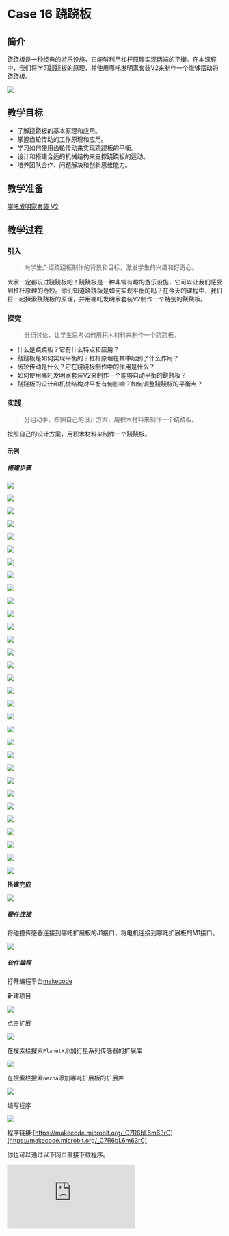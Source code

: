 ﻿---
sidebar_position: 17
---

# Case 16 跷跷板

## 简介

跷跷板是一种经典的游乐设施，它能够利用杠杆原理实现两端的平衡。在本课程中，我们将学习跷跷板的原理，并使用哪吒发明家套装V2来制作一个能够摆动的跷跷板。

![](https://wiki-media-ef.oss-cn-hongkong.aliyuncs.com//images/nezha-inventors-kit-v2-case-16-01.png)

## 教学目标

- 了解跷跷板的基本原理和应用。
- 掌握齿轮传动的工作原理和应用。
- 学习如何使用齿轮传动来实现跷跷板的平衡。
- 设计和搭建合适的机械结构来支撑跷跷板的运动。
- 培养团队合作、问题解决和创新思维能力。

## 教学准备

[哪吒发明家套装 V2](https://www.elecfreaks.com/nezha-inventor-s-kit-v2-for-micro-bit.html)


## 教学过程

### 引入

>向学生介绍跷跷板制作的背景和目标，激发学生的兴趣和好奇心。

大家一定都玩过跷跷板吧！跷跷板是一种非常有趣的游乐设施，它可以让我们感受到杠杆原理的奇妙。你们知道跷跷板是如何实现平衡的吗？在今天的课程中，我们将一起探索跷跷板的原理，并用哪吒发明家套装V2制作一个特别的跷跷板。

### 探究

>分组讨论，让学生思考如何用积木材料来制作一个跷跷板。

- 什么是跷跷板？它有什么特点和应用？
- 跷跷板是如何实现平衡的？杠杆原理在其中起到了什么作用？
- 齿轮传动是什么？它在跷跷板制作中的作用是什么？
- 如何使用哪吒发明家套装V2来制作一个能够自动平衡的跷跷板？
- 跷跷板的设计和机械结构对平衡有何影响？如何调整跷跷板的平衡点？

### 实践

>分组动手，按照自己的设计方案，用积木材料来制作一个跷跷板。

按照自己的设计方案，用积木材料来制作一个跷跷板。



#### 示例

##### 搭建步骤

![](https://wiki-media-ef.oss-cn-hongkong.aliyuncs.com//images/nezha-inventors-kit-v2-step-16-01.png)

![](https://wiki-media-ef.oss-cn-hongkong.aliyuncs.com//images/nezha-inventors-kit-v2-step-16-02.png)

![](https://wiki-media-ef.oss-cn-hongkong.aliyuncs.com//images/nezha-inventors-kit-v2-step-16-03.png)

![](https://wiki-media-ef.oss-cn-hongkong.aliyuncs.com//images/nezha-inventors-kit-v2-step-16-04.png)

![](https://wiki-media-ef.oss-cn-hongkong.aliyuncs.com//images/nezha-inventors-kit-v2-step-16-05.png)

![](https://wiki-media-ef.oss-cn-hongkong.aliyuncs.com//images/nezha-inventors-kit-v2-step-16-06.png)

![](https://wiki-media-ef.oss-cn-hongkong.aliyuncs.com//images/nezha-inventors-kit-v2-step-16-07.png)

![](https://wiki-media-ef.oss-cn-hongkong.aliyuncs.com//images/nezha-inventors-kit-v2-step-16-08.png)

![](https://wiki-media-ef.oss-cn-hongkong.aliyuncs.com//images/nezha-inventors-kit-v2-step-16-09.png)

![](https://wiki-media-ef.oss-cn-hongkong.aliyuncs.com//images/nezha-inventors-kit-v2-step-16-10.png)

![](https://wiki-media-ef.oss-cn-hongkong.aliyuncs.com//images/nezha-inventors-kit-v2-step-16-11.png)

![](https://wiki-media-ef.oss-cn-hongkong.aliyuncs.com//images/nezha-inventors-kit-v2-step-16-12.png)

![](https://wiki-media-ef.oss-cn-hongkong.aliyuncs.com//images/nezha-inventors-kit-v2-step-16-13.png)

![](https://wiki-media-ef.oss-cn-hongkong.aliyuncs.com//images/nezha-inventors-kit-v2-step-16-14.png)

![](https://wiki-media-ef.oss-cn-hongkong.aliyuncs.com//images/nezha-inventors-kit-v2-step-16-15.png)

![](https://wiki-media-ef.oss-cn-hongkong.aliyuncs.com//images/nezha-inventors-kit-v2-step-16-16.png)

![](https://wiki-media-ef.oss-cn-hongkong.aliyuncs.com//images/nezha-inventors-kit-v2-step-16-17.png)

![](https://wiki-media-ef.oss-cn-hongkong.aliyuncs.com//images/nezha-inventors-kit-v2-step-16-18.png)

![](https://wiki-media-ef.oss-cn-hongkong.aliyuncs.com//images/nezha-inventors-kit-v2-step-16-19.png)

![](https://wiki-media-ef.oss-cn-hongkong.aliyuncs.com//images/nezha-inventors-kit-v2-step-16-20.png)

![](https://wiki-media-ef.oss-cn-hongkong.aliyuncs.com//images/nezha-inventors-kit-v2-step-16-21.png)

![](https://wiki-media-ef.oss-cn-hongkong.aliyuncs.com//images/nezha-inventors-kit-v2-step-16-22.png)

![](https://wiki-media-ef.oss-cn-hongkong.aliyuncs.com//images/nezha-inventors-kit-v2-step-16-23.png)

![](https://wiki-media-ef.oss-cn-hongkong.aliyuncs.com//images/nezha-inventors-kit-v2-step-16-24.png)

![](https://wiki-media-ef.oss-cn-hongkong.aliyuncs.com//images/nezha-inventors-kit-v2-step-16-25.png)

![](https://wiki-media-ef.oss-cn-hongkong.aliyuncs.com//images/nezha-inventors-kit-v2-step-16-26.png)

![](https://wiki-media-ef.oss-cn-hongkong.aliyuncs.com//images/nezha-inventors-kit-v2-step-16-27.png)

![](https://wiki-media-ef.oss-cn-hongkong.aliyuncs.com//images/nezha-inventors-kit-v2-step-16-28.png)

![](https://wiki-media-ef.oss-cn-hongkong.aliyuncs.com//images/nezha-inventors-kit-v2-step-16-29.png)

![](https://wiki-media-ef.oss-cn-hongkong.aliyuncs.com//images/nezha-inventors-kit-v2-step-16-30.png)

![](https://wiki-media-ef.oss-cn-hongkong.aliyuncs.com//images/nezha-inventors-kit-v2-step-16-31.png)

**搭建完成**

![](https://wiki-media-ef.oss-cn-hongkong.aliyuncs.com//images/nezha-inventors-kit-v2-case-16-01.png)

##### 硬件连接

将碰撞传感器连接到哪吒扩展板的J1接口，将电机连接到哪吒扩展板的M1接口。

![](https://wiki-media-ef.oss-cn-hongkong.aliyuncs.com//images/nezha-inventors-kit-v2-case-16-02.png)

##### 软件编程

打开编程平台[makecode](https://makecode.microbit.org/#)

新建项目

![](https://wiki-media-ef.oss-cn-hongkong.aliyuncs.com//images/nezha-inventors-kit-v2-case-19-03.png)

点击扩展

![](https://wiki-media-ef.oss-cn-hongkong.aliyuncs.com//images/nezha-inventors-kit-v2-case-19-04.png)


在搜索栏搜索`PlanetX`添加行星系列传感器的扩展库

![](https://wiki-media-ef.oss-cn-hongkong.aliyuncs.com//images/nezha-inventors-kit-v2-case-19-05.png)

在搜索栏搜索`nezha`添加哪吒扩展板的扩展库

![](https://wiki-media-ef.oss-cn-hongkong.aliyuncs.com//images/nezha-inventors-kit-v2-case-19-06.png)

编写程序

![](https://wiki-media-ef.oss-cn-hongkong.aliyuncs.com//images/nezha-inventors-kit-v2-case-16-07.png)


程序链接:[https://makecode.microbit.org/_C7R6bL6m63rC](https://makecode.microbit.org/_C7R6bL6m63rC)

你也可以通过以下网页直接下载程序。

<div
    style={{
        position: 'relative',
        paddingBottom: '60%',
        overflow: 'hidden',
    }}
>
    <iframe
        src="https://makecode.microbit.org/_C7R6bL6m63rC"
        frameborder="0"
        sandbox="allow-popups allow-forms allow-scripts allow-same-origin"
        style={{
            position: 'absolute',
            width: '100%',
            height: '100%',
        }}
    />
</div>



### 展示

>分组展示，比较各组的成果和效果。

#### 示例案例效果

按下碰撞传感器，跷跷板开始运行，再次按下碰撞传感器，跷跷板停止运行。

![](https://wiki-media-ef.oss-cn-hongkong.aliyuncs.com//images/nezha-inventors-kit-v2-case-16.gif)

### 反思

>分组分享，让每组的学生分享自己的制作过程和心得，总结自己遇到的问题和解决办法，评价自己的优点和不足。
